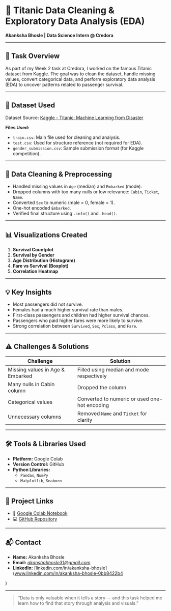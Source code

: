 # 🚢 Titanic Data Cleaning & Exploratory Data Analysis (EDA)  
**Akanksha Bhosle | Data Science Intern @ Credora**

---

## 📌 Task Overview

As part of my Week 2 task at Credora, I worked on the famous Titanic dataset from Kaggle. The goal was to clean the dataset, handle missing values, convert categorical data, and perform exploratory data analysis (EDA) to uncover patterns related to passenger survival.

---

## 📂 Dataset Used

Dataset Source: [Kaggle - Titanic: Machine Learning from Disaster](https://www.kaggle.com/c/titanic/data)

**Files Used:**
- `train.csv`: Main file used for cleaning and analysis.
- `test.csv`: Used for structure reference (not required for EDA).
- `gender_submission.csv`: Sample submission format (for Kaggle competition).

---

## 🧹 Data Cleaning & Preprocessing

- Handled missing values in `Age` (median) and `Embarked` (mode).
- Dropped columns with too many nulls or low relevance: `Cabin`, `Ticket`, `Name`.
- Converted `Sex` to numeric (male = 0, female = 1).
- One-hot encoded `Embarked`.
- Verified final structure using `.info()` and `.head()`.

---

## 📊 Visualizations Created

1. **Survival Countplot**  
2. **Survival by Gender**  
3. **Age Distribution (Histogram)**  
4. **Fare vs Survival (Boxplot)**  
5. **Correlation Heatmap**

---

## 💡 Key Insights

- Most passengers did not survive.
- Females had a much higher survival rate than males.
- First-class passengers and children had higher survival chances.
- Passengers who paid higher fares were more likely to survive.
- Strong correlation between `Survived`, `Sex`, `Pclass`, and `Fare`.

---

## ⚠️ Challenges & Solutions

| Challenge | Solution |
|----------|----------|
| Missing values in Age & Embarked | Filled using median and mode respectively |
| Many nulls in Cabin column | Dropped the column |
| Categorical values | Converted to numeric or used one-hot encoding |
| Unnecessary columns | Removed `Name` and `Ticket` for clarity |

---

## 🛠️ Tools & Libraries Used

- **Platform:** Google Colab  
- **Version Control:** GitHub  
- **Python Libraries:**  
  - `Pandas`, `NumPy`  
  - `Matplotlib`, `Seaborn`  

---

## 🔗 Project Links

- 📓 [Google Colab Notebook](https://colab.research.google.com/drive/18wRhKed6_bZNq_1pKu20-3sLSikLKwdB)  
- 💻 [GitHub Repository](https://github.com/akanksha21-maker/CREDORA-TASK-2)

---

## 📬 Contact

- **Name:** Akanksha Bhosle  
- **Email:** *akanshabhosle31@gmail.com*  
- **LinkedIn:** [linkedin.com/in/akanksha-bhosle](www.linkedin.com/in/akanksha-bhosle-0bb8422b4

)

---

> “Data is only valuable when it tells a story — and this task helped me learn how to find that story through analysis and visuals.”
